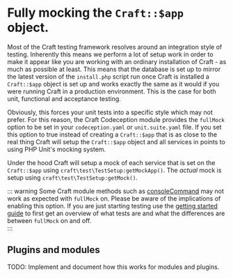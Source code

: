 # Fully mocking the `Craft::$app` object. 

Most of the Craft testing framework resolves around an integration style of testing. 
Inherently this means we perform a lot of setup work in order to make it appear
like you are working with an ordinary installation of Craft - as much as possible at least. 
This means that the database is set up to mirror the latest version of the `install.php` script
run once Craft is installed a `Craft::$app` object is set up and works exactly the same 
as it would if you were running Craft in a production environment. This is the case for both
unit, functional and acceptance testing. 

Obviously, this forces your unit tests into a specific style which may not prefer.
For this reason, the Craft Codeception module provides the `fullMock` option
to be set
in your `codeception.yaml` or `unit.suite.yaml` file. If you set this option to true 
instead of creating a `Craft::$app` that is as close to the real thing Craft will 
setup the `Craft::$app` object and all services in points to using 
PHP Unit's mocking system.

Under the hood Craft will setup a mock of each service that is set on the `Craft::$app` 
using `craft\test\TestSetup:getMockApp()`. The _actual_ mock is setup using 
`craft\test\TestSetup:getMock()`. 

::: warning
Some Craft module methods such as [consoleCommand](../testing-craft/console.md) may not work as expected with `fullMock` on. 
Please be aware of the implications of enabling this option. If you are just starting testing
use the [getting started guide](../testing-craft/getting-started.md) 
to first get an overview of what tests are and 
what the differences are between `fullMock` on and off.  
:::

## Plugins and modules

TODO: Implement and document how this works for modules and plugins. 


